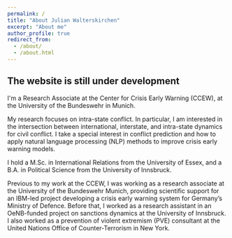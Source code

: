 ```yaml
---
permalink: /
title: "About Julian Walterskirchen"
excerpt: "About me"
author_profile: true
redirect_from: 
  - /about/
  - /about.html
---
```


The website is still under development
--------------

I'm a Research Associate at the Center for Crisis Early Warning (CCEW), at the University of the Bundeswehr in Munich.

My research focuses on intra-state conflict. In particular, I am interested in the intersection between international, interstate, and intra-state dynamics for civil conflict. I take a special interest in conflict prediction and how to apply natural language processing (NLP) methods to improve crisis early warning models.

I hold a M.Sc. in International Relations from the University of Essex, and a B.A. in Political Science from the University of Innsbruck.

Previous to my work at the CCEW, I was working as a research associate at the University of the Bundeswehr Munich, providing scientific support for an IBM-led project developing a crisis early warning system for Germany’s Ministry of Defence. Before that, I worked as a research assistant in an OeNB-funded project on sanctions dynamics at the University of Innsbruck. I also worked as a prevention of violent extremism (PVE) consultant at the United Nations Office of Counter-Terrorism in New York.
